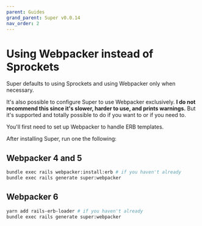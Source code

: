 ```yaml
---
parent: Guides
grand_parent: Super v0.0.14
nav_order: 2
---
```

# Using Webpacker instead of Sprockets

Super defaults to using Sprockets and using Webpacker only when necessary.

It's also possible to configure Super to use Webpacker exclusively. **I do not
recommend this since it's slower, harder to use, and prints warnings.** But it's
supported and totally possible to do if you want to or if you need to.

You'll first need to set up Webpacker to handle ERB templates.

After installing Super, run one the following:

## Webpacker 4 and 5

```bash
bundle exec rails webpacker:install:erb # if you haven't already
bundle exec rails generate super:webpacker
```

## Webpacker 6

```bash
yarn add rails-erb-loader # if you haven't already
bundle exec rails generate super:webpacker
```
